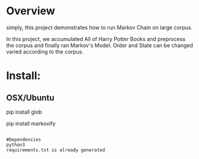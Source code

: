 # Overview
simply, this project demonstrates how to run Markov Chain on large corpus.


In this project, we accumulated All of Harry Potter Books and preprocess the corpus and finally ran Markov's Model. 
Order and State can be changed varied according to the corpus.





# Install:
## OSX/Ubuntu

pip install glob

pip install markovify
```

#Dependencies
python3
requirements.txt is already generated
